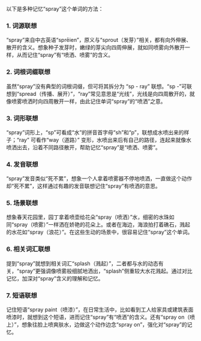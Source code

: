 以下是多种记忆“spray”这个单词的方法：
### 1. 词源联想
“spray”来自中古英语“sprēien”，原义与“sprout（发芽）”相关，都有向外伸展、散开的含义。想象种子发芽时，嫩绿的芽尖向四周伸展，就如同喷雾向外散开一样，从而记住“spray”有“喷洒、喷雾”的含义。

### 2. 词根词缀联想 
虽然“spray”没有典型的词根词缀，但可将其拆分为 “sp - ray” 联想。“sp -”可联想到“spread（传播、展开）”，“ray”常见意思是“光线”，光线是向四周散开的，就像喷雾喷洒时向四周散开一样，由此记住单词“spray”的“喷洒”之意。

### 3. 词形联想
“spray”词形上，“sp”可看成“水”的拼音首字母“sh”和“p”，联想成水喷出来的样子；“ray” 可看作“way（道路）” 变形，水喷出来后有自己的路径，连起来就像水喷洒出去，沿着不同路径散开，帮助记忆“spray”是“喷洒、喷雾”。 

### 4. 发音联想
“spray”发音类似“死不累”，想象一个人拿着喷雾器不停地喷洒，一直做这个动作却“死不累”，这样通过有趣的发音联想记住“spray”有喷洒的意思。

### 5. 场景联想 
想象春天花园里，园丁拿着喷壶给花朵“spray（喷洒）”水，细密的水珠如同“spray（喷雾）”一样洒在娇艳的花朵上。或者在海边，海浪拍打着礁石，溅起的水花如“spray（浪花）”。在这些生动的场景中，很容易记住“spray”这个单词。

### 6. 相关词汇联想 
提到“spray”就想到相关词汇“splash（溅起）”，二者都与水的动态有关，“spray”更强调像喷雾般细腻地洒出，“splash”侧重较大水花溅起。通过对比记忆，加深对“spray”含义的理解和记忆。 

### 7. 短语联想 
记住短语“spray paint（喷漆）”，在日常生活中，比如看到工人给家具或建筑表面喷漆时，就想到这个短语，进而记住“spray”有“喷洒”的含义。还有“spray on（喷上）”，想象往脸上喷爽肤水，边做这个动作边念“spray on”，强化对“spray”的记忆。 